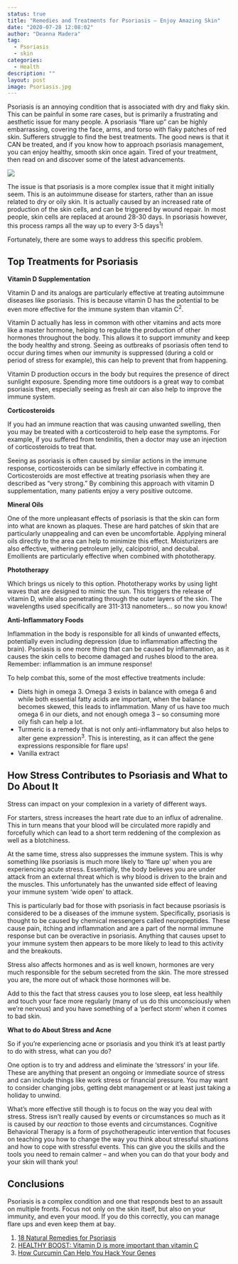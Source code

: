 ```yaml
---
status: true
title: "Remedies and Treatments for Psoriasis – Enjoy Amazing Skin"
date: "2020-07-28 12:08:02"
author: "Deanna Madera"
tag:
  - Psoriasis
  - skin
categories:
  - Health
description: ""
layout: post
image: Psoriasis.jpg
---
```


Psoriasis is an annoying condition that is associated with dry and flaky skin. This can be painful in some rare cases, but is primarily a frustrating and aesthetic issue for many people. A psoriasis “flare up” can be highly embarrassing, covering the face, arms, and torso with flaky patches of red skin. Sufferers struggle to find the best treatments. The good news is that it CAN be treated, and if you know how to approach psoriasis management, you can enjoy healthy, smooth skin once again. Tired of your treatment, then read on and discover some of the latest advancements.

![](/posts/Psoriasis.jpg)

The issue is that psoriasis is a more complex issue that it might initially seem. This is an autoimmune disease for starters, rather than an issue related to dry or oily skin. It is actually caused by an increased rate of production of the skin cells, and can be triggered by wound repair. In most people, skin cells are replaced at around 28-30 days. In psoriasis however, this process ramps all the way up to every 3-5 days<sup>1</sup>!

Fortunately, there are some ways to address this specific problem.

## Top Treatments for Psoriasis

**Vitamin D Supplementation**

Vitamin D and its analogs are particularly effective at treating autoimmune diseases like psoriasis. This is because vitamin D has the potential to be even more effective for the immune system than vitamin C<sup>2</sup>.

Vitamin D actually has less in common with other vitamins and acts more like a master hormone, helping to regulate the production of other hormones throughout the body. This allows it to support immunity and keep the body healthy and strong. Seeing as outbreaks of psoriasis often tend to occur during times when our immunity is suppressed (during a cold or period of stress for example), this can help to prevent that from happening.

Vitamin D production occurs in the body but requires the presence of direct sunlight exposure. Spending more time outdoors is a great way to combat psoriasis then, especially seeing as fresh air can also help to improve the immune system.

**Corticosteroids**

If you had an immune reaction that was causing unwanted swelling, then you may be treated with a corticosteroid to help ease the symptoms. For example, if you suffered from tendinitis, then a doctor may use an injection of corticosteroids to treat that.

Seeing as psoriasis is often caused by similar actions in the immune response, corticosteroids can be similarly effective in combating it. Corticosteroids are most effective at treating psoriasis when they are described as “very strong.” By combining this approach with vitamin D supplementation, many patients enjoy a very positive outcome.

**Mineral Oils**

One of the more unpleasant effects of psoriasis is that the skin can form into what are known as plaques. These are hard patches of skin that are particularly unappealing and can even be uncomfortable. Applying mineral oils directly to the area can help to minimize this effect. Moisturizers are also effective, withering petroleum jelly, calcipotriol, and decubal. Emollients are particularly effective when combined with phototherapy.

**Phototherapy**

Which brings us nicely to this option. Phototherapy works by using light waves that are designed to mimic the sun. This triggers the release of vitamin D, while also penetrating through the outer layers of the skin. The wavelengths used specifically are 311-313 nanometers… so now you know!

**Anti-Inflammatory Foods**

Inflammation in the body is responsible for all kinds of unwanted effects, potentially even including depression (due to inflammation affecting the brain). Psoriasis is one more thing that can be caused by inflammation, as it causes the skin cells to become damaged and rushes blood to the area. Remember: inflammation is an immune response!

To help combat this, some of the most effective treatments include:

- Diets high in omega 3. Omega 3 exists in balance with omega 6 and while both essential fatty acids are important, when the balance becomes skewed, this leads to inflammation. Many of us have too much omega 6 in our diets, and not enough omega 3 – so consuming more oily fish can help a lot.
- Turmeric is a remedy that is not only anti-inflammatory but also helps to alter gene expression<sup>3</sup>. This is interesting, as it can affect the gene expressions responsible for flare ups!
- Vanilla extract

## How Stress Contributes to Psoriasis and What to Do About It

Stress can impact on your complexion in a variety of different ways.

For starters, stress increases the heart rate due to an influx of adrenaline. This in turn means that your blood will be circulated more rapidly and forcefully which can lead to a short term reddening of the complexion as well as a blotchiness.

At the same time, stress also suppresses the immune system. This is why something like psoriasis is much more likely to ‘flare up’ when you are experiencing acute stress. Essentially, the body believes you are under attack from an external threat which is why blood is driven to the brain and the muscles. This unfortunately has the unwanted side effect of leaving your immune system ‘wide open’ to attack.

This is particularly bad for those with psoriasis in fact because psoriasis is considered to be a diseases of the immune system. Specifically, psoriasis is thought to be caused by chemical messengers called neuropeptides. These cause pain, itching and inflammation and are a part of the normal immune response but can be overactive in psoriasis. Anything that causes upset to your immune system then appears to be more likely to lead to this activity and the breakouts.

Stress also affects hormones and as is well known, hormones are very much responsible for the sebum secreted from the skin. The more stressed you are, the more out of whack those hormones will be.

Add to this the fact that stress causes you to lose sleep, eat less healthily and touch your face more regularly (many of us do this unconsciously when we’re nervous) and you have something of a ‘perfect storm’ when it comes to bad skin.

**What to do About Stress and Acne**

So if you’re experiencing acne or psoriasis and you think it’s at least partly to do with stress, what can you do?

One option is to try and address and eliminate the ‘stressors’ in your life. These are anything that present an ongoing or immediate source of stress and can include things like work stress or financial pressure. You may want to consider changing jobs, getting debt management or at least just taking a holiday to unwind.

What’s more effective still though is to focus on the way you deal with stress. Stress isn’t really caused by events or circumstances so much as it is caused by our _reaction_ to those events and circumstances. Cognitive Behavioral Therapy is a form of psychotherapeutic intervention that focuses on teaching you how to change the way you think about stressful situations and how to cope with stressful events. This can give you the skills and the tools you need to remain calmer – and when you can do that your body and your skin will thank you!

## Conclusions

Psoriasis is a complex condition and one that responds best to an assault on multiple fronts. Focus not only on the skin itself, but also on your immunity, and even your mood. If you do this correctly, you can manage flare ups and even keep them at bay.

1. [18 Natural Remedies for Psoriasis](https://simplyhealth.today/18-natural-remedies-psoriasis/7/?__cf_chl_captcha_tk__=e67ffcb5863a997bd769b7bcb7dd5981b4e88413-1582728971-0-AZcEh0d0czcBh4qnZLScAG_0S_lh5WsclwxFBJ-cyY_vG18nmFTRZ7-fW5V0oY1WjlM1yuG2r3yIlln6NBDD6czcFo2ijQ6c0GryJq03WFUM9hZPteLriN9FFXzc1wNmWJiS3GZ_CgizNzOMB8dmGi658fA7l3agbG9dRnTI3jU_CMCIUvCfOpAO6ZweDprKiDSvxThF4teUk0_2fTa5qz9PvmGiQ_0ilKGx1gpFl4p2SimIO6CaR1pdYMNE84gTt6jm8fUQAJfQn-BTCB6D7uJd9HQ8nrYmnE_smV7TASvcoqecelu_WVw71ARXL04qwExH4_kf_YcxoVvnnytfpkkypb78Bttl78XXVt31viu4XpvfaF5pBR4H_RWhmioyqnmfQz4Wa3zTveAmhW0vi1P2H0NkRnKTJ6HpJHvDEAwk)
2. [HEALTHY BOOST: Vitamin D is more important than vitamin C](https://www.toronto.com/community-story/75074-healthy-boost-vitamin-d-is-more-important-than-vitamin-c/)
3. [How Curcumin Can Help You Hack Your Genes](https://foodrevolution.org/blog/health-benefits-of-curcumin/)
